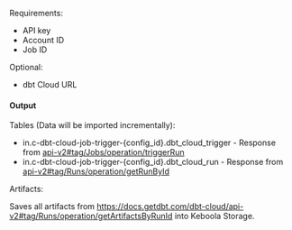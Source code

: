 Requirements:

 - API key
 - Account ID
 - Job ID

Optional:

 - dbt Cloud URL

#### Output

Tables (Data will be imported incrementally):  
 - in.c-dbt-cloud-job-trigger-{config_id}.dbt_cloud_trigger - Response from [api-v2#tag/Jobs/operation/triggerRun](https://docs.getdbt.com/dbt-cloud/api-v2#tag/Jobs/operation/triggerRun)
 - in.c-dbt-cloud-job-trigger-{config_id}.dbt_cloud_run - Response from [api-v2#tag/Runs/operation/getRunById](https://docs.getdbt.com/dbt-cloud/api-v2#tag/Runs/operation/getRunById)

Artifacts:  

Saves all artifacts from https://docs.getdbt.com/dbt-cloud/api-v2#tag/Runs/operation/getArtifactsByRunId into Keboola Storage.
